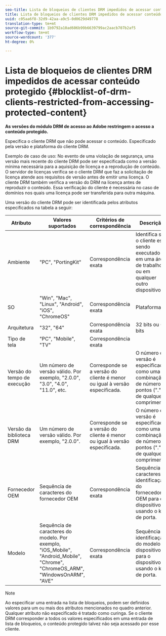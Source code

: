 ```yaml
---
seo-title: Lista de bloqueios de clientes DRM impedidos de acessar conteúdo protegido
title: Lista de bloqueios de clientes DRM impedidos de acessar conteúdo protegido
uuid: c05aa6f8-32d9-42aa-a9c5-0d0629d49778
translation-type: tm+mt
source-git-commit: 1b9792a10ad606b99b6639799ac2aacb707b2af5
workflow-type: tm+mt
source-wordcount: '377'
ht-degree: 0%

---
```



# Lista de bloqueios de clientes DRM impedidos de acessar conteúdo protegido {#blocklist-of-drm-clients-restricted-from-accessing-protected-content}

**As versões do módulo DRM de acesso ao Adobe restringem o acesso a conteúdo protegido.**

Especifica o cliente DRM que não pode acessar o conteúdo. Especificado pela versão e plataforma do cliente DRM.

Exemplo de caso de uso: No evento de uma violação de segurança, uma versão mais recente do cliente DRM pode ser especificada como a versão mínima necessária para a aquisição de licença e a reprodução de conteúdo. O servidor de licenças verifica se o cliente DRM que faz a solicitação de licença atende aos requisitos de versão antes de emitir uma licença. O cliente DRM também verifica a versão do DRM na licença antes de reproduzir o conteúdo. Essa verificação do cliente é necessária no caso de domínios nos quais uma licença pode ser transferida para outra máquina.

Uma versão do cliente DRM pode ser identificada pelos atributos especificados na tabela a seguir:

| **Atributo** | **Valores suportados** | **Critérios de correspondência** | **Descrição** |
|---|---|---|---|
| Ambiente | &quot;PC&quot;, &quot;PortingKit&quot; | Correspondência exata | Identifica se o cliente está sendo executado em uma área de trabalho ou em qualquer outro dispositivo. |
| SO | &quot;Win&quot;, &quot;Mac&quot;, &quot;Linux&quot;, &quot;Android&quot;, &quot;iOS&quot;, &quot;ChromeOS&quot; | Correspondência exata | Plataforma |
| Arquitetura | &quot;32&quot;, &quot;64&quot; | Correspondência exata | 32 bits ou 64 bits |
| Tipo de tela | &quot;PC&quot;, &quot;Mobile&quot;, &quot;TV&quot; | Correspondência exata |  |
| Versão do tempo de execução | Um número de versão válido. Por exemplo, &quot;2.0.0&quot;, &quot;3.0&quot;, &quot;4.0&quot;, &quot;11.0&quot;, etc. | Corresponde se a versão do cliente é menor ou igual à versão especificada. | O número da versão é especificado como uma combinação de números e pontos (&quot;.&quot;) de qualquer comprimento. |
| Versão da biblioteca DRM | Um número de versão válido. Por exemplo, &quot;2.0.0&quot;. | Corresponde se a versão do cliente é menor ou igual à versão especificada. | O número da versão é especificado como uma combinação de números e pontos (&quot;.&quot;) de qualquer comprimento. |
| Fornecedor OEM | Sequência de caracteres do fornecedor OEM | Correspondência exata | Sequência de caracteres de identificação do fornecedor OEM para o dispositivo usando o kit de porta. |
| Modelo | Sequência de caracteres do modelo. Por exemplo, &quot;iOS_Mobile&quot;, &quot;Android_Mobile&quot;, &quot;Chrome&quot;, &quot;ChromeOS_ARM&quot;, &quot;WindowsOnARM&quot;, &quot;AVE&quot; | Correspondência exata | Sequência de identificação do modelo de dispositivo para o dispositivo usando o kit de porta. |

>[!NOTE]
>
>Ao especificar uma entrada na lista de bloqueios, podem ser definidos valores para um ou mais dos atributos mencionados no quadro anterior. Qualquer atributo não especificado é tratado como curinga. Se o cliente DRM corresponder a todos os valores especificados em uma entrada de lista de bloqueios, o conteúdo protegido talvez não seja acessado por esse cliente.

